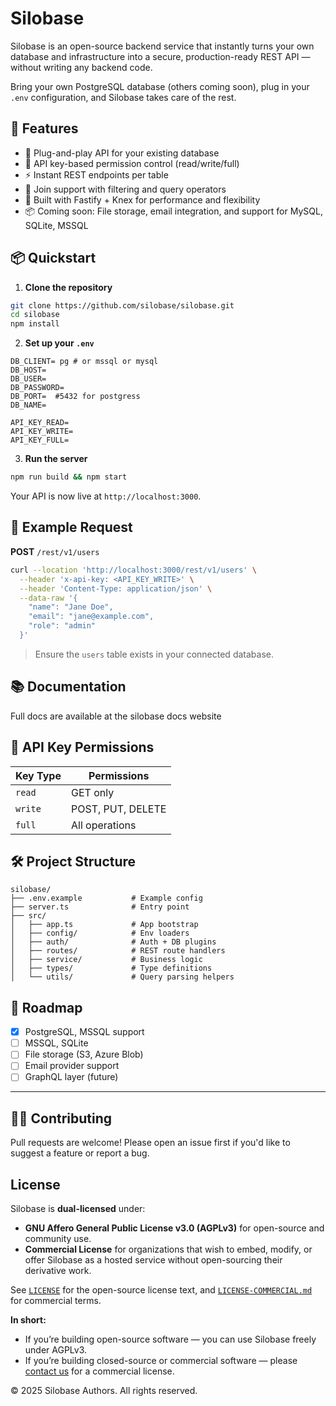 # Silobase

Silobase is an open-source backend service that instantly turns your own database and infrastructure into a secure, production-ready REST API — without writing any backend code.

Bring your own PostgreSQL database (others coming soon), plug in your `.env` configuration, and Silobase takes care of the rest.


## 🚀 Features

- 🔌 Plug-and-play API for your existing database
- 🔐 API key-based permission control (read/write/full)
- ⚡️ Instant REST endpoints per table
- 🧩 Join support with filtering and query operators
- 🧱 Built with Fastify + Knex for performance and flexibility
- 📦 Coming soon: File storage, email integration, and support for MySQL, SQLite, MSSQL


## 📦 Quickstart

1. **Clone the repository**

```bash
git clone https://github.com/silobase/silobase.git
cd silobase
npm install
````

2. **Set up your `.env`**

```env
DB_CLIENT= pg # or mssql or mysql
DB_HOST=
DB_USER=
DB_PASSWORD=
DB_PORT=  #5432 for postgress
DB_NAME=

API_KEY_READ=
API_KEY_WRITE=
API_KEY_FULL=
```

3. **Run the server**

```bash
npm run build && npm start
```

Your API is now live at `http://localhost:3000`.


## 📘 Example Request

**POST** `/rest/v1/users`

```bash
curl --location 'http://localhost:3000/rest/v1/users' \
  --header 'x-api-key: <API_KEY_WRITE>' \
  --header 'Content-Type: application/json' \
  --data-raw '{
    "name": "Jane Doe",
    "email": "jane@example.com",
    "role": "admin"
  }'
```

> Ensure the `users` table exists in your connected database.

## 📚 Documentation

Full docs are available at the silobase docs website


## 🔐 API Key Permissions

| Key Type | Permissions         |
| -------- | ------------------- |
| `read`   | GET only            |
| `write`  | POST, PUT, DELETE |
| `full`   | All operations      |


## 🛠️ Project Structure

```
silobase/
├── .env.example           # Example config
├── server.ts              # Entry point
├── src/
│   ├── app.ts             # App bootstrap
│   ├── config/            # Env loaders
│   ├── auth/              # Auth + DB plugins
│   ├── routes/            # REST route handlers
│   ├── service/           # Business logic
│   ├── types/             # Type definitions
│   └── utils/             # Query parsing helpers
```

## 🧪 Roadmap

* [x] PostgreSQL, MSSQL support
* [ ] MSSQL, SQLite
* [ ] File storage (S3, Azure Blob)
* [ ] Email provider support
* [ ] GraphQL layer (future)

---

## 🧑‍💻 Contributing

Pull requests are welcome! Please open an issue first if you'd like to suggest a feature or report a bug.

## License

Silobase is **dual-licensed** under:

- **GNU Affero General Public License v3.0 (AGPLv3)** for open-source and community use.
- **Commercial License** for organizations that wish to embed, modify, or offer Silobase
  as a hosted service without open-sourcing their derivative work.

See [`LICENSE`](./LICENSE) for the open-source license text, and [`LICENSE-COMMERCIAL.md`](./LICENSE-COMMERCIAL.md) for commercial terms.

**In short:**
- If you’re building open-source software — you can use Silobase freely under AGPLv3.
- If you’re building closed-source or commercial software — please [contact us](mailto:adegokesimi@gmail.com) for a commercial license.

© 2025 Silobase Authors. All rights reserved.




